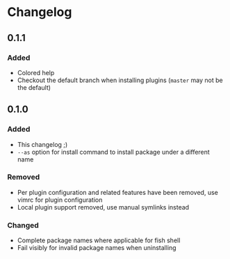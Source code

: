 # Changelog

<!-- Based on https://keepachangelog.com/en/1.0.0/ -->

## 0.1.1

### Added
- Colored help
- Checkout the default branch when installing plugins (`master` may not be the default)

## 0.1.0

### Added
- This changelog ;)
- `--as` option for install command to install package under a different name

### Removed
- Per plugin configuration and related features have been removed, use vimrc for plugin configuration
- Local plugin support removed, use manual symlinks instead

### Changed
- Complete package names where applicable for fish shell
- Fail visibly for invalid package names when uninstalling
